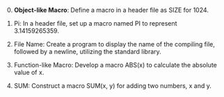 0. **Object-like Macro**: Define a macro in a header file as SIZE for 1024.

1. Pi: In a header file, set up a macro named PI to represent 3.14159265359.

2. File Name: Create a program to display the name of the compiling file, followed by a newline, utilizing the standard library.

3. Function-like Macro: Develop a macro ABS(x) to calculate the absolute value of x.

4. SUM: Construct a macro SUM(x, y) for adding two numbers, x and y.
